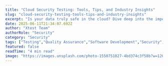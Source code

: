 ```yaml
---
title: "Cloud Security Testing: Tools, Tips, and Industry Insights"
slug: "cloud-security-testing-tools-tips-and-industry-insights"
excerpt: "Is your data truly safe in the cloud? Dive deep into the imperative world of Cloud Security Testing and discover advanced strategies to protect your critical information from cyber threats. Stay ahead of the curve and ensure your peace of mind with our comprehensive guide on implementing rigorous cloud security measures."
date: 2025-06-11T21:34:07.692Z
author: "Xtest Team"
authorRole: "Security"
category: "Security"
tags: ["Testing","Quality Assurance","Software Development","Security","Vulnerability"]
featured: false
readTime: "4 min read"
image: "https://images.unsplash.com/photo-1550751827-4bd374c3f58b?w=1200&h=600&fit=crop"
---
```



